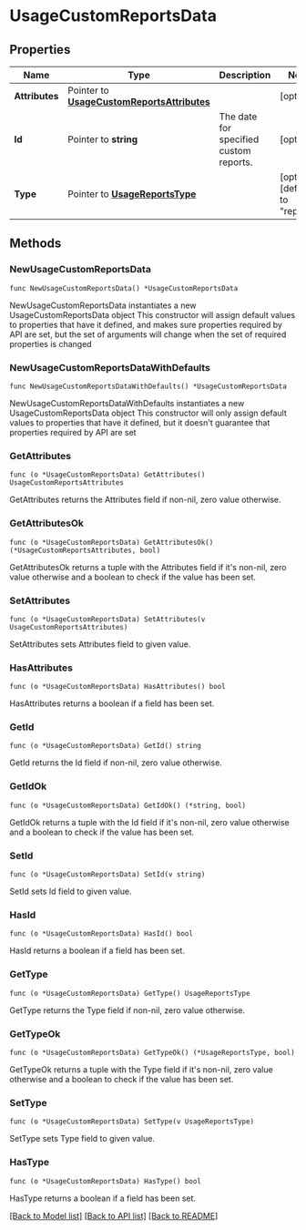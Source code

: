 # UsageCustomReportsData

## Properties

Name | Type | Description | Notes
------------ | ------------- | ------------- | -------------
**Attributes** | Pointer to [**UsageCustomReportsAttributes**](UsageCustomReportsAttributes.md) |  | [optional] 
**Id** | Pointer to **string** | The date for specified custom reports. | [optional] 
**Type** | Pointer to [**UsageReportsType**](UsageReportsType.md) |  | [optional] [default to "reports"]

## Methods

### NewUsageCustomReportsData

`func NewUsageCustomReportsData() *UsageCustomReportsData`

NewUsageCustomReportsData instantiates a new UsageCustomReportsData object
This constructor will assign default values to properties that have it defined,
and makes sure properties required by API are set, but the set of arguments
will change when the set of required properties is changed

### NewUsageCustomReportsDataWithDefaults

`func NewUsageCustomReportsDataWithDefaults() *UsageCustomReportsData`

NewUsageCustomReportsDataWithDefaults instantiates a new UsageCustomReportsData object
This constructor will only assign default values to properties that have it defined,
but it doesn't guarantee that properties required by API are set

### GetAttributes

`func (o *UsageCustomReportsData) GetAttributes() UsageCustomReportsAttributes`

GetAttributes returns the Attributes field if non-nil, zero value otherwise.

### GetAttributesOk

`func (o *UsageCustomReportsData) GetAttributesOk() (*UsageCustomReportsAttributes, bool)`

GetAttributesOk returns a tuple with the Attributes field if it's non-nil, zero value otherwise
and a boolean to check if the value has been set.

### SetAttributes

`func (o *UsageCustomReportsData) SetAttributes(v UsageCustomReportsAttributes)`

SetAttributes sets Attributes field to given value.

### HasAttributes

`func (o *UsageCustomReportsData) HasAttributes() bool`

HasAttributes returns a boolean if a field has been set.

### GetId

`func (o *UsageCustomReportsData) GetId() string`

GetId returns the Id field if non-nil, zero value otherwise.

### GetIdOk

`func (o *UsageCustomReportsData) GetIdOk() (*string, bool)`

GetIdOk returns a tuple with the Id field if it's non-nil, zero value otherwise
and a boolean to check if the value has been set.

### SetId

`func (o *UsageCustomReportsData) SetId(v string)`

SetId sets Id field to given value.

### HasId

`func (o *UsageCustomReportsData) HasId() bool`

HasId returns a boolean if a field has been set.

### GetType

`func (o *UsageCustomReportsData) GetType() UsageReportsType`

GetType returns the Type field if non-nil, zero value otherwise.

### GetTypeOk

`func (o *UsageCustomReportsData) GetTypeOk() (*UsageReportsType, bool)`

GetTypeOk returns a tuple with the Type field if it's non-nil, zero value otherwise
and a boolean to check if the value has been set.

### SetType

`func (o *UsageCustomReportsData) SetType(v UsageReportsType)`

SetType sets Type field to given value.

### HasType

`func (o *UsageCustomReportsData) HasType() bool`

HasType returns a boolean if a field has been set.


[[Back to Model list]](../README.md#documentation-for-models) [[Back to API list]](../README.md#documentation-for-api-endpoints) [[Back to README]](../README.md)


